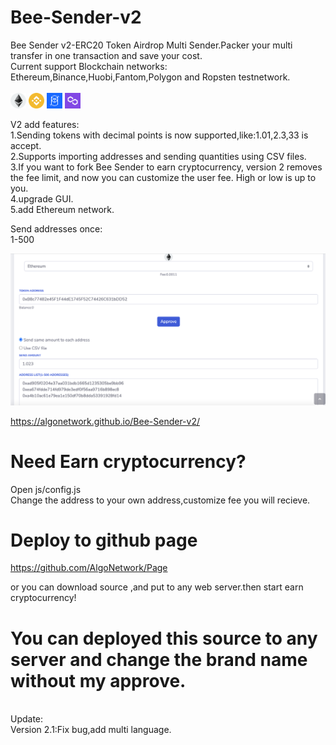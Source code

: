# Bee-Sender-v2
Bee Sender v2-ERC20 Token Airdrop Multi Sender.Packer your multi transfer in one transaction and save your cost.<br>
Current support Blockchain networks:<br>
Ethereum,Binance,Huobi,Fantom,Polygon and Ropsten testnetwork.<br><br>
<img src="https://github.com/AlgoNetwork/Bee-Sender-v2/blob/main/img/1.png" width="25" height="25" alt="eth"> <img src="https://github.com/AlgoNetwork/Bee-Sender-v2/blob/main/img/56.png" width="25" height="25" alt="bnb"> <img src="https://github.com/AlgoNetwork/Bee-Sender-v2/blob/main/img/250.png" width="25" height="25" alt="ftm"> <img src="https://github.com/AlgoNetwork/Bee-Sender-v2/blob/main/img/137.png" width="25" height="25" alt="matic">  <br>

V2 add features:<br>
1.Sending tokens with decimal points is now supported,like:1.01,2.3,33 is accept.<br>
2.Supports importing addresses and sending quantities using CSV files.<br>
3.If you want to fork Bee Sender to earn cryptocurrency, version 2 removes the fee limit, and now you can customize the user fee. High or low is up to you.<br>
4.upgrade GUI.<br>
5.add Ethereum network.<br>

Send addresses once:<br>
1-500<br>

<img src="https://github.com/AlgoNetwork/Bee-Sender-v2/blob/main/screen.png" alt="erc20-tokens-multi-sender">


https://algonetwork.github.io/Bee-Sender-v2/



# Need Earn cryptocurrency?
Open js/config.js<br>
Change the address to your own address,customize fee you will recieve.<br>


# Deploy to github page
https://github.com/AlgoNetwork/Page<br>

or you can download source ,and put to any web server.then start earn cryptocurrency!<br>

# You can deployed this source to any server and change the brand name without my approve.

<br>
Update:<br>
Version 2.1:Fix bug,add multi language.<br>
